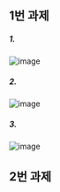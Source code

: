 ## 1번 과제

##### 1.
![image](https://user-images.githubusercontent.com/80961350/117545694-cfd39b80-b061-11eb-850e-e91230098788.png)

##### 2.
![image](https://user-images.githubusercontent.com/80961350/117544542-f93df880-b05c-11eb-9f6b-02642cab8b53.png)

##### 3.
![image](https://user-images.githubusercontent.com/80961350/117545681-c3e7d980-b061-11eb-9d45-e0d17df9f5c9.png)


## 2번 과제
